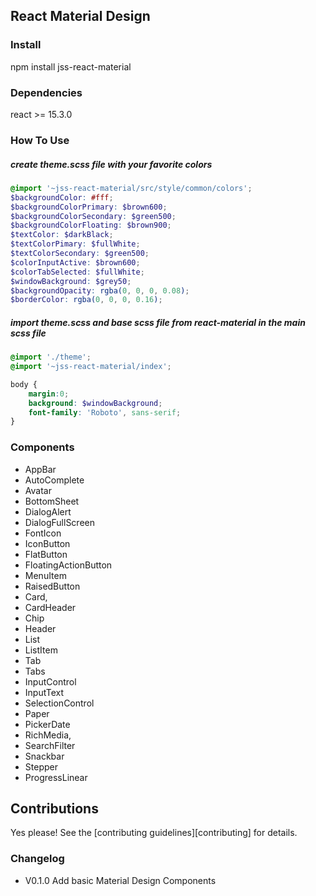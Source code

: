 ## React Material Design

### Install
npm install jss-react-material

### Dependencies
react >= 15.3.0

### How To Use
##### create theme.scss file with your favorite colors
```scss
@import '~jss-react-material/src/style/common/colors';
$backgroundColor: #fff;
$backgroundColorPrimary: $brown600;
$backgroundColorSecondary: $green500;
$backgroundColorFloating: $brown900;
$textColor: $darkBlack;
$textColorPimary: $fullWhite;
$textColorSecondary: $green500;
$colorInputActive: $brown600;
$colorTabSelected: $fullWhite;
$windowBackground: $grey50;
$backgroundOpacity: rgba(0, 0, 0, 0.08);
$borderColor: rgba(0, 0, 0, 0.16);
```
##### import theme.scss and base scss file from react-material in the main scss file
```scss
@import './theme';
@import '~jss-react-material/index';

body {
    margin:0;
    background: $windowBackground;
    font-family: 'Roboto', sans-serif;
}
```
### Components
- AppBar
- AutoComplete
- Avatar
- BottomSheet
- DialogAlert
- DialogFullScreen
- FontIcon
- IconButton
- FlatButton
- FloatingActionButton
- MenuItem
- RaisedButton
- Card,
- CardHeader
- Chip
- Header
- List
- ListItem
- Tab
- Tabs
- InputControl
- InputText
- SelectionControl
- Paper
- PickerDate
- RichMedia,
- SearchFilter
- Snackbar
- Stepper
- ProgressLinear


## Contributions

Yes please! See the [contributing guidelines][contributing] for details.

### Changelog

- V0.1.0 Add basic Material Design Components